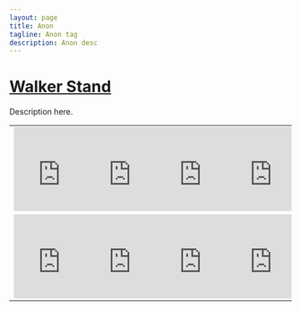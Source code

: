 ```yaml
---
layout: page
title: Anon 
tagline: Anon tag
description: Anon desc 
---
```


# [Walker Stand](#walker-stand)

Description here.


<table width="100%" border="0" cellspacing="0" cellpadding="0">
<tr>
  <td>
    <iframe src="https://streamable.com/e/lev5vy?autoplay=1&nocontrols=1" frameborder="0" width="150%" height="100%" allowfullscreen allow="autoplay"></iframe>
  </td>
  <td>
    <iframe src="https://streamable.com/e/lev5vy?autoplay=1&nocontrols=1" frameborder="0" width="150%" height="100%" allowfullscreen allow="autoplay"></iframe>
  </td>
  <td>
    <iframe src="https://streamable.com/e/lev5vy?autoplay=1&nocontrols=1" frameborder="0" width="150%" height="100%" allowfullscreen allow="autoplay"></iframe>
  </td>
  <td>
    <iframe src="https://streamable.com/e/lev5vy?autoplay=1&nocontrols=1" frameborder="0" width="150%" height="100%" allowfullscreen allow="autoplay"></iframe>
  </td>
</tr>
<tr>
  <td>
    <iframe src="https://streamable.com/e/lev5vy?autoplay=1&nocontrols=1" frameborder="0" width="150%" height="100%" allowfullscreen allow="autoplay"></iframe>
  </td>
  <td>
    <iframe src="https://streamable.com/e/lev5vy?autoplay=1&nocontrols=1" frameborder="0" width="150%" height="100%" allowfullscreen allow="autoplay"></iframe>
  </td>
  <td>
    <iframe src="https://streamable.com/e/lev5vy?autoplay=1&nocontrols=1" frameborder="0" width="150%" height="100%" allowfullscreen allow="autoplay"></iframe>
  </td>
  <td>
    <iframe src="https://streamable.com/e/lev5vy?autoplay=1&nocontrols=1" frameborder="0" width="150%" height="100%" allowfullscreen allow="autoplay"></iframe>
  </td>
</tr>
</table>
  

